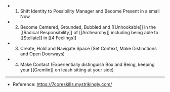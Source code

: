 - 1. Shift Identity to Possibility Manager and Become Present in a small Now
- 2. Become Centered, Grounded, Bubbled and [[Unhookable]] in the [[Radical Responsibility]] of [[Archearchy]] including being able to [[Stellate]] in [[4 Feelings]]
- 3. Create, Hold and Navigate Space (Set Context, Make Distinctions and Open Doorways)
- 4. Make Contact (Experientially distinguish Box and Being, keeping your [[Gremlin]] on leash sitting at your side)
- ---
- Reference: https://7coreskills.mystrikingly.com/
